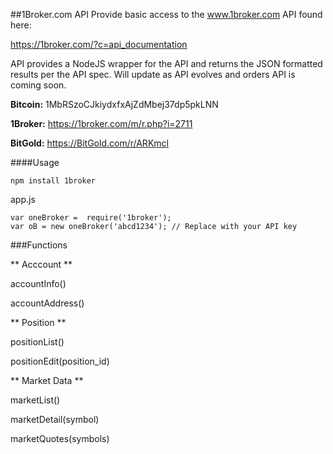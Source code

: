 ##1Broker.com API
Provide basic access to the www.1broker.com API found here:

https://1broker.com/?c=api_documentation

API provides a NodeJS wrapper for the API and returns the JSON formatted results per the API spec. Will update as API evolves and orders API is coming soon.

**Bitcoin:** 1MbRSzoCJkiydxfxAjZdMbej37dp5pkLNN

**1Broker:** https://1broker.com/m/r.php?i=2711

**BitGold:** https://BitGold.com/r/ARKmcl

####Usage
```
npm install 1broker
```
app.js
```
var oneBroker =  require('1broker');
var oB = new oneBroker('abcd1234'); // Replace with your API key
```
###Functions

** Acccount **

accountInfo()

accountAddress()

** Position **

positionList()

positionEdit(position_id)

** Market Data **

marketList()

marketDetail(symbol)

marketQuotes(symbols)
